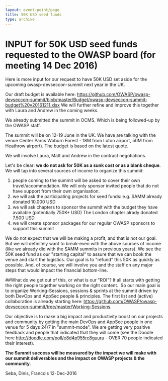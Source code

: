 ```yaml
---
layout: event-point/page
title: 50K USD seed funds
type: archive
---
```


# INPUT for 50K USD seed funds requested to the OWASP board (for meeting 14 Dec 2016)

Here is more input for our request to have 50K USD set aside for the upcoming owasp-devseccon-summit next year in the UK.

Our draft budget is available here:
https://github.com/OWASP/owasp-devseccon-summit/blob/master/Budget/owasp-devseccon-summit-budget%20v20161211.xlsx
We will further refine and improve this together with Laura and Andrew in the coming weeks.

We already submitted the summit in OCMS. Which is  being followed-up by the OWASP staff.

The summit will be on 12-19 June in the UK. We have are talking with the venue Center Parcs Woburn Forest - 18M from Luton airport, 50M from Heathrow airport). The budget is based on the latest quote.


We will involve Laura, Matt and Andrew in the contract negotiations.

Let's be clear: **we do not ask for 50K as a sunk cost or as a blank cheque**.
We will tap into several sources of income to organize this summit:

1. people coming to the summit will be asked to cover their own travel/accommodation. We will only sponsor invited people that do not have support from their own organisation.
2. we will ask the participating projects for seed funds: e.g. SAMM already donated 10.000 USD 
3. we will ask chapters to sponsor the summit with the budget they have available (potentially 750K+ USD) The London chapter alrady donated 7.500 USD
4. we will create sponsor packages for our regular OWASP sponsors to support this summit

We do not expect that we will be making a profit, and that is not our goal. 
But we will definitely want to break-even with the above sources of income (like we already did with the SAMM summits in previous years).
We see the 50K seed fund as our "starting capital" to assure that we can book the venue and start the logistics.
Our goal is to "refund" this 50K as quickly as possible.
And, of course, we will involve you and the staff on any major steps that would impact the financial bottom-line.

##What do we get out of this, or what is our "ROI"?
It all starts with getting the right people together working on the right content. 
So our main goal is to organize Working-Sessions, sessions & sprints at the summit driven by both DevOps and AppSec people & principles.
The first list and (active) collaboration is already starting here:
https://github.com/OWASP/owasp-devseccon-summit/tree/master/Working-Sessions.

Our objective is to make a big impact and productivity boost on our projects and community by getting the main DevOps and AppSec people in one venue for 5 days 24/7 in "summit-mode". We are getting very positive feedback and people that indicated that they will come (see the Doodle here http://doodle.com/poll/e8d4p955rc8guuru - OVER 70 people indicated their interest).

**The Summit success will be measured by the impact we will make with our summit deliverables and the impact on OWASP projects & the community**.

Seba, Dinis, Francois
12-Dec-2016
